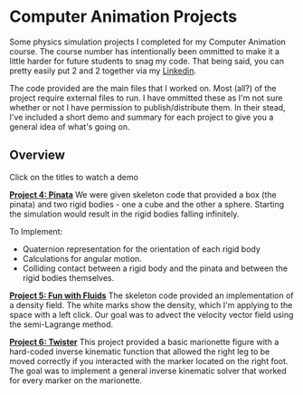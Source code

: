 # Computer Animation Projects
Some physics simulation projects I completed for my Computer Animation course. The course number has intentionally been ommitted to make it a little harder for future students to snag my code. That being said, you can pretty easily put 2 and 2 together via my [Linkedin](https://www.linkedin.com/in/hamiltongreene).

The code provided are the main files that I worked on. Most (all?) of the project require external files to run. I have ommitted these as I'm not sure whether or not I have permission to publish/distribute them. In their stead, I've included a short demo and summary for each project to give you a general idea of what's going on.

## Overview
Click on the titles to watch a demo

[**Project 4: Pinata**](https://www.youtube.com/watch?v=lrPQJfbUBtQ&feature=youtu.be)
We were given skeleton code that provided a box (the pinata) and two rigid bodies - one a cube and the other a sphere. Starting the simulation would result in the rigid bodies falling infinitely.

To Implement:

* Quaternion representation for the orientation of each rigid body
* Calculations for angular motion. 
* Colliding contact between a rigid body and the pinata and between the rigid bodies themselves. 

[**Project 5: Fun with Fluids**](https://www.youtube.com/watch?v=VrAC1NpH5ao&feature=youtu.be)
The skeleton code provided an implementation of a density field. The white marks show the density, which I'm applying to the space with a left click. Our goal was to advect the velocity vector field using the semi-Lagrange method.

[**Project 6: Twister**](https://www.youtube.com/watch?v=gSZYbGCMh94&feature=youtu.be)
This project provided a basic marionette figure with a hard-coded inverse kinematic function that allowed the right leg to be moved correctly if you interacted with the marker located on the right foot. The goal was to implement a general inverse kinematic solver that worked for every marker on the marionette.